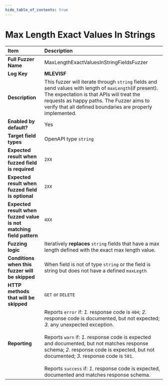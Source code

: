```yaml
--- 
hide_table_of_contents: true
---
```


# Max Length Exact Values In Strings

| Item                                                                | Description                                                                                                                                                                                                                                                                                                                                                                                                                                 |
|:--------------------------------------------------------------------|:--------------------------------------------------------------------------------------------------------------------------------------------------------------------------------------------------------------------------------------------------------------------------------------------------------------------------------------------------------------------------------------------------------------------------------------------|
| **Full Fuzzer Name**                                                | MaxLengthExactValuesInStringFieldsFuzzer                                                                                                                                                                                                                                                                                                                                                                                                    |
| **Log Key**                                                         | **MLEVISF**                                                                                                                                                                                                                                                                                                                                                                                                                                 |
| **Description**                                                     | This fuzzer will iterate through `string` fields and send values with length of `maxLength`(if present). The expectation is that APIs will treat the requests as happy paths. The Fuzzer aims to verify that all defined boundaries are properly implemented.                                                                                                                                                                               |
| **Enabled by default?**                                             | Yes                                                                                                                                                                                                                                                                                                                                                                                                                                         |
| **Target field types**                                              | OpenAPI type `string`                                                                                                                                                                                                                                                                                                                                                                                                                       |
| **Expected result when fuzzed field is required**                   | `2XX`                                                                                                                                                                                                                                                                                                                                                                                                                                       |
| **Expected result when fuzzed field is optional**                   | `2XX`                                                                                                                                                                                                                                                                                                                                                                                                                                       |
| **Expected result when fuzzed value is not matching field pattern** | `4XX`                                                                                                                                                                                                                                                                                                                                                                                                                                       |
| **Fuzzing logic**                                                   | Iteratively **replaces** `string` fields that have a max length defined with the exact max length value.                                                                                                                                                                                                                                                                                                                                    |
| **Conditions when this fuzzer will be skipped**                     | When field is not of type `string` or the field is string but does not have a defined `maxLegth`                                                                                                                                                                                                                                                                                                                                            |
| **HTTP methods that will be skipped**                               | `GET` or `DELETE`                                                                                                                                                                                                                                                                                                                                                                                                                           |
| **Reporting**                                                       | Reports `error` if: *1.* response code is `404`; *2.* response code is documented, but not expected; *3.* any unexpected exception. <br/><br/> Reports `warn` if: *1.* response code is expected and documented, but not matches response schema; *2.* response code is expected, but not documented; *3.* response code is `501`. <br/><br/> Reports `success` if: *1.* response code is expected, documented and matches response schema. | 
